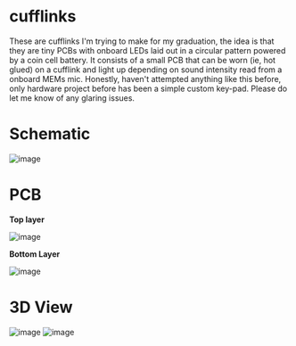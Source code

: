 # cufflinks
 
These are cufflinks I'm trying to make for my graduation, the idea is that they are tiny PCBs with onboard LEDs laid out in a circular pattern powered by a coin cell battery. It consists of a small PCB that can be worn (ie, hot glued) on a cufflink and light up depending on sound intensity read from a onboard MEMs mic. Honestly, haven't attempted anything like this before, only hardware project before has been a simple custom key-pad. Please do let me know of any glaring issues. 

# Schematic
![image](https://github.com/user-attachments/assets/a0eb0589-96ed-41a5-a14b-768dfc088d14)
# PCB 

**Top layer**

![image](https://github.com/user-attachments/assets/20a765aa-a6d5-40d1-a662-1e932aa21814)

**Bottom Layer**

![image](https://github.com/user-attachments/assets/e23d32e5-9f1c-4169-b81e-09f4846044bd)

# 3D View

![image](https://github.com/user-attachments/assets/b5fae30b-3db0-47c6-9f0a-0da7fded8107)
![image](https://github.com/user-attachments/assets/ee0eacc1-796e-4668-b060-fc5dc5fcd8bd)
